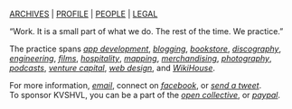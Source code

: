[ARCHIVES](https://kvshvl.github.io/archives.html) | [PROFILE](https://kvshvl.github.io/profile.html) | [PEOPLE](https://kvshvl.github.io/people.html) | [LEGAL](https://kvshvl.github.io/legal.html)

“Work. It is a small part of what we do. The rest of the time. We practice.”

The practice spans [_app development_](https://github.com/kvshvl), [_blogging_](https://medium.com/@kvshvl), [_bookstore_](https://www.instamojo.com/kvshvl), [_discography_](https://soundcloud.com/kvshvl), [_engineering_](https://sketchfab.com/WikiHouseBOM), [_films_](https://www.youtube.com/channel/UCQCznCqUhALucLSk6N8ROPA/playlists), [_hospitality_](https://www.airbnb.co.in/users/show/21563871), [_mapping_](https://www.openstreetmap.org/user/KVSHVL), [_merchandising_](https://kvshvl.threadless.com), [_photography_](https://instagram.com/kvshvl), [_podcasts_](https://anchor.fm/kvshvl), [_venture capital_](https://angel.co/kvshvl), [_web design_](https://studiodetail.co.in), and [_WikiHouse_](https://www.wikihouse.cc).

For more information, [_email_](mailto:%20kushaldsamant@gmail.com), connect on [_facebook_](https://facebook.com/kvshvl), or [_send a tweet_](https://twitter.com/kvshvl_).  
To sponsor KVSHVL, you can be a part of the [_open collective_](https://opencollective.com/kvshvl), or [_paypal_](https://www.paypal.com/paypalme2/parceloff).